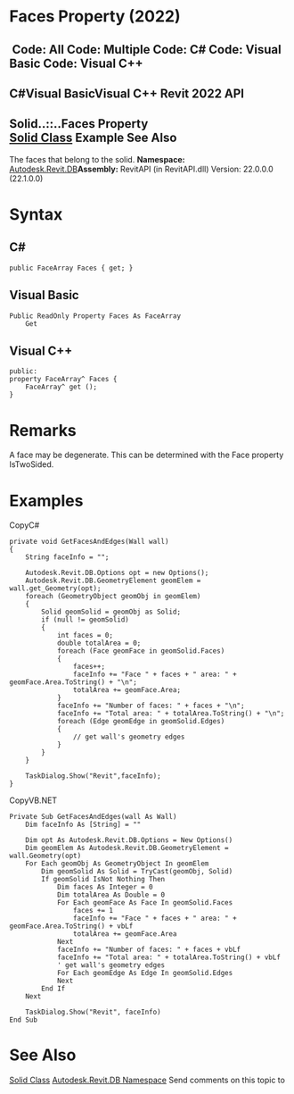 # Faces Property (2022)

﻿
 Code: All Code: Multiple Code: C# Code: Visual Basic Code: Visual C++   
---  
C#Visual BasicVisual C++
Revit 2022 API  
---  
Solid..::..Faces Property   
[Solid Class](7a3b5ac1-c66d-9f81-a11d-9bcd4e026295.md "Solid Class") Example See Also  
---  
The faces that belong to the solid.
**Namespace:** [Autodesk.Revit.DB](87546ba7-461b-c646-cbb1-2cb8f5bff8b2.md "Autodesk.Revit.DB Namespace")**Assembly:** RevitAPI (in RevitAPI.dll) Version: 22.0.0.0 (22.1.0.0)
# Syntax
C#  
---  
```text
public FaceArray Faces { get; }
```
  
Visual Basic  
---  
```text
Public ReadOnly Property Faces As FaceArray
	Get
```
  
Visual C++  
---  
```text
public:
property FaceArray^ Faces {
	FaceArray^ get ();
}
```
  
# Remarks
A face may be degenerate. This can be determined with the Face property IsTwoSided.
# Examples
CopyC#
```text
private void GetFacesAndEdges(Wall wall)
{
    String faceInfo = "";

    Autodesk.Revit.DB.Options opt = new Options();
    Autodesk.Revit.DB.GeometryElement geomElem = wall.get_Geometry(opt);
    foreach (GeometryObject geomObj in geomElem)
    {
        Solid geomSolid = geomObj as Solid;
        if (null != geomSolid)
        {
            int faces = 0;
            double totalArea = 0;
            foreach (Face geomFace in geomSolid.Faces)
            {
                faces++;
                faceInfo += "Face " + faces + " area: " + geomFace.Area.ToString() + "\n";
                totalArea += geomFace.Area;
            }
            faceInfo += "Number of faces: " + faces + "\n";
            faceInfo += "Total area: " + totalArea.ToString() + "\n";
            foreach (Edge geomEdge in geomSolid.Edges)
            {
                // get wall's geometry edges
            }
        }
    }

    TaskDialog.Show("Revit",faceInfo);
}
```

CopyVB.NET
```text
Private Sub GetFacesAndEdges(wall As Wall)
    Dim faceInfo As [String] = ""

    Dim opt As Autodesk.Revit.DB.Options = New Options()
    Dim geomElem As Autodesk.Revit.DB.GeometryElement = wall.Geometry(opt)
    For Each geomObj As GeometryObject In geomElem
        Dim geomSolid As Solid = TryCast(geomObj, Solid)
        If geomSolid IsNot Nothing Then
            Dim faces As Integer = 0
            Dim totalArea As Double = 0
            For Each geomFace As Face In geomSolid.Faces
                faces += 1
                faceInfo += "Face " + faces + " area: " + geomFace.Area.ToString() + vbLf
                totalArea += geomFace.Area
            Next
            faceInfo += "Number of faces: " + faces + vbLf
            faceInfo += "Total area: " + totalArea.ToString() + vbLf
            ' get wall's geometry edges
            For Each geomEdge As Edge In geomSolid.Edges
            Next
        End If
    Next

    TaskDialog.Show("Revit", faceInfo)
End Sub
```

# See Also
[Solid Class](7a3b5ac1-c66d-9f81-a11d-9bcd4e026295.md "Solid Class")
[Autodesk.Revit.DB Namespace](87546ba7-461b-c646-cbb1-2cb8f5bff8b2.md "Autodesk.Revit.DB Namespace")
Send comments on this topic to 